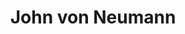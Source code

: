 ---
title: "John von Neumann"
hashtag: "john-von-neumann"
born-on: 1903-12-28
died-on: 1957-02-08
tags:
  - Hungarian
  - American
  - Mathematician
  - Physicist
  - Scientist
  - Human Being
  - dead at the moment
---